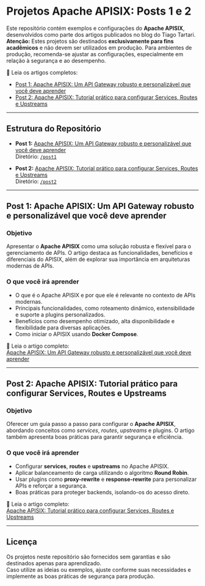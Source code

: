 # Projetos Apache APISIX: Posts 1 e 2

Este repositório contém exemplos e configurações do **Apache APISIX**, desenvolvidos como parte dos artigos publicados no blog do Tiago Tartari.  
**Atenção:** Estes projetos são destinados **exclusivamente para fins acadêmicos** e não devem ser utilizados em produção. Para ambientes de produção, recomenda-se ajustar as configurações, especialmente em relação à segurança e ao desempenho.

🔗 Leia os artigos completos:  
- [Post 1: Apache APISIX: Um API Gateway robusto e personalizável que você deve aprender](https://tiagotartari.net/apache-apisix-um-api-gateway-robusto-e-personalizavel-que-voce-deve-aprender.html)  
- [Post 2: Apache APISIX: Tutorial prático para configurar Services, Routes e Upstreams](https://tiagotartari.net/apache-apisix-tutorial-pratico-para-configurar-services-routes-e-upstreams.html)

---

## Estrutura do Repositório

- **Post 1:** [Apache APISIX: Um API Gateway robusto e personalizável que você deve aprender](https://tiagotartari.net/apache-apisix-um-api-gateway-robusto-e-personalizavel-que-voce-deve-aprender.html)  
  Diretório: [`/post1`](https://github.com/tiagotartari/apache-apisix/tree/main/post1)

- **Post 2:** [Apache APISIX: Tutorial prático para configurar Services, Routes e Upstreams](https://tiagotartari.net/apache-apisix-tutorial-pratico-para-configurar-services-routes-e-upstreams.html)  
  Diretório: [`/post2`](https://github.com/tiagotartari/apache-apisix/tree/main/post2)

---

## Post 1: Apache APISIX: Um API Gateway robusto e personalizável que você deve aprender  

### Objetivo  
Apresentar o **Apache APISIX** como uma solução robusta e flexível para o gerenciamento de APIs. O artigo destaca as funcionalidades, benefícios e diferenciais do APISIX, além de explorar sua importância em arquiteturas modernas de APIs.

### O que você irá aprender
- O que é o Apache APISIX e por que ele é relevante no contexto de APIs modernas.  
- Principais funcionalidades, como roteamento dinâmico, extensibilidade e suporte a plugins personalizados.  
- Benefícios como desempenho otimizado, alta disponibilidade e flexibilidade para diversas aplicações.  
- Como iniciar o APISIX usando **Docker Compose**.  

🔗 Leia o artigo completo:  
[Apache APISIX: Um API Gateway robusto e personalizável que você deve aprender](https://tiagotartari.net/apache-apisix-um-api-gateway-robusto-e-personalizavel-que-voce-deve-aprender.html)

---

## Post 2: Apache APISIX: Tutorial prático para configurar Services, Routes e Upstreams  

### Objetivo  
Oferecer um guia passo a passo para configurar o **Apache APISIX**, abordando conceitos como *services*, *routes*, *upstreams* e plugins. O artigo também apresenta boas práticas para garantir segurança e eficiência.

### O que você irá aprender  
- Configurar **services**, **routes** e **upstreams** no Apache APISIX.  
- Aplicar balanceamento de carga utilizando o algoritmo **Round Robin**.  
- Usar plugins como **proxy-rewrite** e **response-rewrite** para personalizar APIs e reforçar a segurança.  
- Boas práticas para proteger backends, isolando-os do acesso direto.  

🔗 Leia o artigo completo:  
[Apache APISIX: Tutorial prático para configurar Services, Routes e Upstreams](https://tiagotartari.net/apache-apisix-tutorial-pratico-para-configurar-services-routes-e-upstreams.html)

---

## Licença  
Os projetos neste repositório são fornecidos sem garantias e são destinados apenas para aprendizado.  
Caso utilize as ideias ou exemplos, ajuste conforme suas necessidades e implemente as boas práticas de segurança para produção.